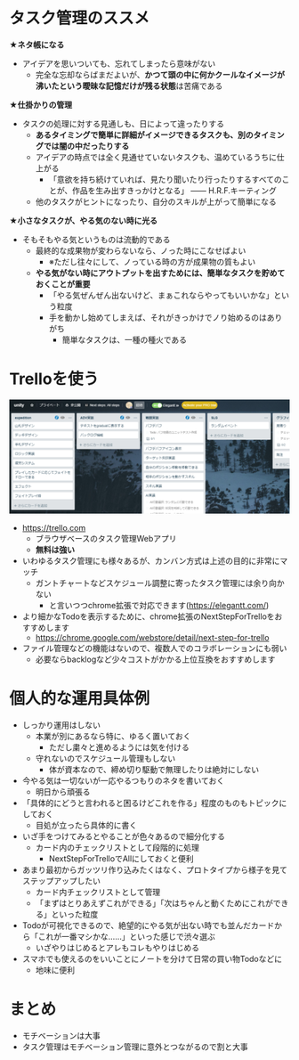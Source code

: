 # タスク管理のススメ

**★ネタ帳になる**
- アイデアを思いついても、忘れてしまったら意味がない
  - 完全な忘却ならばまだよいが、**かつて頭の中に何かクールなイメージが沸いたという曖昧な記憶だけが残る状態**は苦痛である

**★仕掛かりの管理**
- タスクの処理に対する見通しも、日によって違ったりする
  - **あるタイミングで簡単に詳細がイメージできるタスクも、別のタイミングでは闇の中だったりする**
  - アイデアの時点では全く見通せていないタスクも、温めているうちに仕上がる
    - 「意欲を持ち続けていれば、見たり聞いたり行ったりするすべてのことが、作品を生み出すきっかけとなる」 ―― H.R.F.キーティング
  - 他のタスクがヒントになったり、自分のスキルが上がって簡単になる

**★小さなタスクが、やる気のない時に光る**
- そもそもやる気というものは流動的である
  - 最終的な成果物が変わらないなら、ノった時にこなせばよい
    - ※ただし往々にして、ノっている時の方が成果物の質もよい
  - **やる気がない時にアウトプットを出すためには、簡単なタスクを貯めておくことが重要**
    - 「やる気ぜんぜん出ないけど、まぁこれならやってもいいかな」という粒度
    - 手を動かし始めてしまえば、それがきっかけでノり始めるのはありがち
      - 簡単なタスクは、一種の種火である

# Trelloを使う

<img src="./trello.png">

- https://trello.com
  - ブラウザベースのタスク管理Webアプリ
  - **無料は強い**
- いわゆるタスク管理にも様々あるが、カンバン方式は上述の目的に非常にマッチ
  - ガントチャートなどスケジュール調整に寄ったタスク管理には余り向かない
    - と言いつつchrome拡張で対応できます(https://elegantt.com/)
- より細かなTodoを表示するために、chrome拡張のNextStepForTrelloをおすすめします
  - https://chrome.google.com/webstore/detail/next-step-for-trello
- ファイル管理などの機能はないので、複数人でのコラボレーションにも弱い
  - 必要ならbacklogなど少々コストがかかる上位互換をおすすめします

# 個人的な運用具体例
- しっかり運用はしない
  - 本業が別にあるなら特に、ゆるく置いておく
    - ただし粛々と進めるようには気を付ける
  - 守れないのでスケジュール管理もしない
    - 体が資本なので、締め切り駆動で無理したりは絶対にしない
- 今やる気は一切ないが一応やるつもりのネタを書いておく
  - 明日から頑張る
- 「具体的にどうと言われると困るけどこれを作る」程度のものもトピックにしておく
  - 目処が立ったら具体的に書く
- いざ手をつけてみるとやることが色々あるので細分化する
  - カード内のチェックリストとして段階的に処理
    - NextStepForTrelloでAllにしておくと便利
- あまり最初からガッツリ作り込みたくはなく、プロトタイプから様子を見てステップアップしたい
  - カード内チェックリストとして管理
  - 「まずはとりあえずこれができる」「次はちゃんと動くためにこれができる」といった粒度
- Todoが可視化できるので、絶望的にやる気が出ない時でも並んだカードから「これが一番マシかな……」といった感じで渋々選ぶ
  - いざやりはじめるとアレもコレもやりはじめる
- スマホでも使えるのをいいことにノートを分けて日常の買い物Todoなどに
  - 地味に便利

# まとめ
- モチベーションは大事
- タスク管理はモチベーション管理に意外とつながるので割と大事
